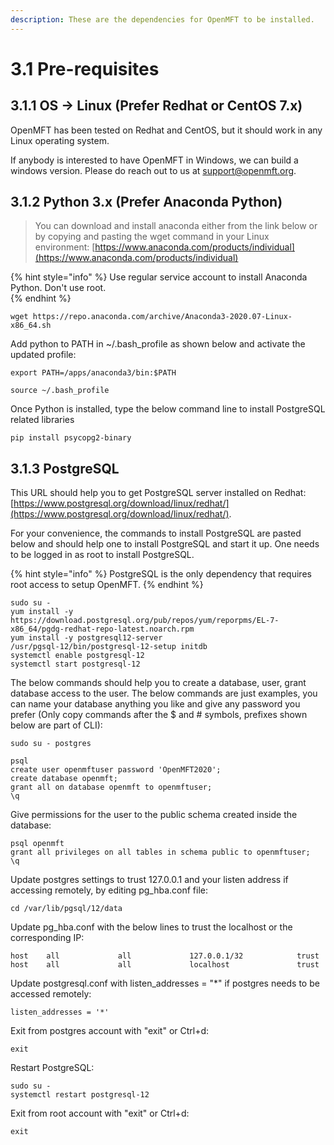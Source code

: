 ```yaml
---
description: These are the dependencies for OpenMFT to be installed.
---
```


# 3.1 Pre-requisites

## 3.1.1 OS -&gt; Linux  \(Prefer Redhat or CentOS 7.x\)

OpenMFT has been tested on Redhat and CentOS, but it should work in any Linux operating system.

If anybody is interested to have OpenMFT in Windows, we can build a windows version.  Please do reach out to us at support@openmft.org.



## 3.1.2 Python 3.x \(Prefer Anaconda Python\)



> You can download and install anaconda either from the link below or by copying and pasting the wget command in your Linux environment: [https://www.anaconda.com/products/individual](https://www.anaconda.com/products/individual)

{% hint style="info" %}
Use regular service account to install Anaconda Python.  Don't use root.  
{% endhint %}



```
wget https://repo.anaconda.com/archive/Anaconda3-2020.07-Linux-x86_64.sh
```

Add python to PATH in ~/.bash\_profile as shown below and activate the updated profile:

```text
export PATH=/apps/anaconda3/bin:$PATH
```

```text
source ~/.bash_profile
```

Once Python is installed, type the below command line to install PostgreSQL related libraries

```text
pip install psycopg2-binary
```

## 3.1.3 PostgreSQL

This URL should help you to get PostgreSQL server installed on Redhat:  [https://www.postgresql.org/download/linux/redhat/](https://www.postgresql.org/download/linux/redhat/).

For your convenience, the commands to install PostgreSQL are pasted below and should help one to install PostgreSQL and start it up.  One needs to be logged in as root to install PostgreSQL. 

{% hint style="info" %}
PostgreSQL is the only dependency that requires root access to setup OpenMFT.
{% endhint %}

```text
sudo su -
yum install -y https://download.postgresql.org/pub/repos/yum/reporpms/EL-7-x86_64/pgdg-redhat-repo-latest.noarch.rpm
yum install -y postgresql12-server
/usr/pgsql-12/bin/postgresql-12-setup initdb
systemctl enable postgresql-12
systemctl start postgresql-12
```

The below commands should help you to create a database, user, grant database access to the user.  The below commands are just examples, you can name your database anything you like and give any password you prefer \(Only copy commands after the $ and \# symbols, prefixes shown below are part of CLI\):

```text
sudo su - postgres

psql
create user openmftuser password 'OpenMFT2020';
create database openmft;
grant all on database openmft to openmftuser;
\q
```

Give permissions for the user to the public schema created inside the database:

```text
psql openmft
grant all privileges on all tables in schema public to openmftuser;
\q
```



Update postgres settings to trust 127.0.0.1 and your listen address if accessing remotely, by editing pg\_hba.conf file:

```text
cd /var/lib/pgsql/12/data
```

Update pg\_hba.conf with the below lines to trust the localhost or the corresponding IP:

```text
host    all             all             127.0.0.1/32            trust
host    all             all             localhost               trust
```

Update postgresql.conf with listen\_addresses = "\*" if postgres needs to be accessed remotely:

```text
listen_addresses = '*'
```

Exit from postgres account with "exit" or Ctrl+d:

```text
exit
```

Restart PostgreSQL:

```text
sudo su -
systemctl restart postgresql-12
```

Exit from root account with "exit" or Ctrl+d:

```text
exit
```







